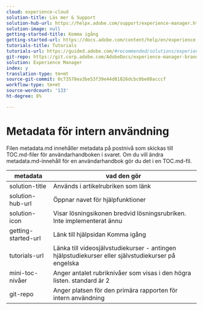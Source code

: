```yaml
---
cloud: experience-cloud
solution-title: Läs mer & Support
solution-hub-url: https://helpx.adobe.com/support/experience-manager.html
solution-image: null
getting-started-title: Komma igång
getting-started-url: https://docs.adobe.com/content/help/en/experience-manager-brand-portal/using/home.html
tutorials-title: Tutorials
tutorials-url: https://guided.adobe.com/#recommended/solutions/experience-manager
git-repo: https://git.corp.adobe.com/AdobeDocs/experience-manager-brand-portal.sv-SE
solution: Experience Manager
index: y
translation-type: tm+mt
source-git-commit: 0c73578ea3be53f39e44d81826dcbc0be08acccf
workflow-type: tm+mt
source-wordcount: '133'
ht-degree: 8%

---
```



# Metadata för intern användning

Filen metadata.md innehåller metadata på postnivå som skickas till TOC.md-filer för användarhandboken i svaret. Om du vill ändra metadata.md-innehåll för en användarhandbok gör du det i en TOC.md-fil.

| metadata | vad den gör |
|--- |--- |
| solution-title | Används i artikelrubriken som länk |
| solution-hub-url | Öppnar navet för hjälpfunktioner |
| solution-icon | Visar lösningsikonen bredvid lösningsrubriken. Inte implementerat ännu |
| getting-started-url | Länk till hjälpsidan Komma igång |
| tutorials-url | Länka till videosjälvstudiekurser - antingen hjälpstudiekurser eller självstudiekurser på engelska |
| mini-toc-nivåer | Anger antalet rubriknivåer som visas i den högra listen. standard är 2 |
| git-repo | Anger platsen för den primära rapporten för intern användning |

